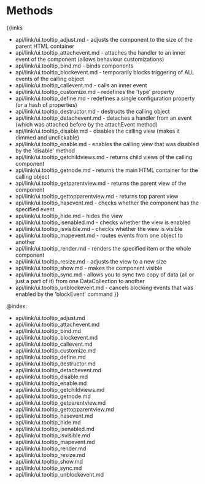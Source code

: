 
Methods
=======

{{links
- api/link/ui.tooltip_adjust.md - adjusts the component to the size of the parent HTML container
- api/link/ui.tooltip_attachevent.md - attaches the handler to an inner event of the component (allows behaviour customizations)
- api/link/ui.tooltip_bind.md - binds components
- api/link/ui.tooltip_blockevent.md - temporarily blocks triggering of ALL events of the calling object
- api/link/ui.tooltip_callevent.md - calls an inner event
- api/link/ui.tooltip_customize.md - redefines the 'type' property
- api/link/ui.tooltip_define.md - redefines a single configuration property (or a hash of properties)
- api/link/ui.tooltip_destructor.md - destructs the calling object
- api/link/ui.tooltip_detachevent.md - detaches a handler from an event (which was attached before by the attachEvent method)
- api/link/ui.tooltip_disable.md - disables the calling view (makes it dimmed and unclickable)
- api/link/ui.tooltip_enable.md - enables the calling view that was disabled by the 'disable' method
- api/link/ui.tooltip_getchildviews.md - returns child views of the calling component
- api/link/ui.tooltip_getnode.md - returns the main HTML container for the calling object
- api/link/ui.tooltip_getparentview.md - returns the parent view of the component
- api/link/ui.tooltip_gettopparentview.md - returns top parent view
- api/link/ui.tooltip_hasevent.md - checks whether the component has the specified event
- api/link/ui.tooltip_hide.md - hides the view
- api/link/ui.tooltip_isenabled.md - checks whether the view is enabled
- api/link/ui.tooltip_isvisible.md - checks whether the view is visible
- api/link/ui.tooltip_mapevent.md - routes events from one object to another
- api/link/ui.tooltip_render.md - renders the specified item or the whole component
- api/link/ui.tooltip_resize.md - adjusts the view to a new size
- api/link/ui.tooltip_show.md - makes the component visible
- api/link/ui.tooltip_sync.md - allows you to sync two copy of data (all or just a part of it) from one DataCollection to another
- api/link/ui.tooltip_unblockevent.md - cancels blocking events that was enabled by the 'blockEvent' command
}}

@index:
- api/link/ui.tooltip_adjust.md
- api/link/ui.tooltip_attachevent.md
- api/link/ui.tooltip_bind.md
- api/link/ui.tooltip_blockevent.md
- api/link/ui.tooltip_callevent.md
- api/link/ui.tooltip_customize.md
- api/link/ui.tooltip_define.md
- api/link/ui.tooltip_destructor.md
- api/link/ui.tooltip_detachevent.md
- api/link/ui.tooltip_disable.md
- api/link/ui.tooltip_enable.md
- api/link/ui.tooltip_getchildviews.md
- api/link/ui.tooltip_getnode.md
- api/link/ui.tooltip_getparentview.md
- api/link/ui.tooltip_gettopparentview.md
- api/link/ui.tooltip_hasevent.md
- api/link/ui.tooltip_hide.md
- api/link/ui.tooltip_isenabled.md
- api/link/ui.tooltip_isvisible.md
- api/link/ui.tooltip_mapevent.md
- api/link/ui.tooltip_render.md
- api/link/ui.tooltip_resize.md
- api/link/ui.tooltip_show.md
- api/link/ui.tooltip_sync.md
- api/link/ui.tooltip_unblockevent.md


